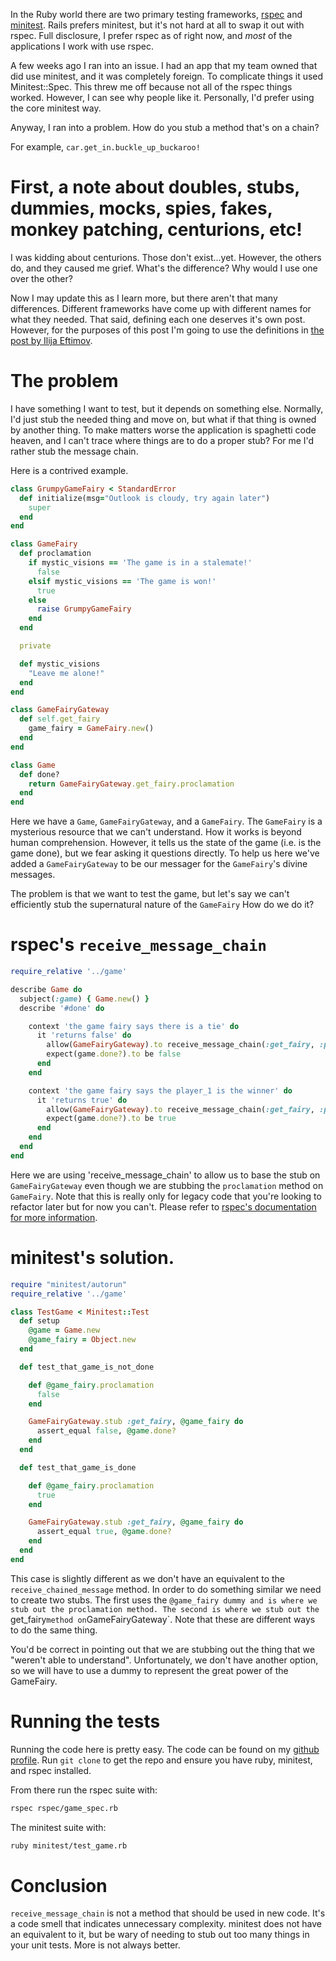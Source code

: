 In the Ruby world there are two primary testing frameworks, [rspec](https://relishapp.com/rspec) and [minitest](http://docs.seattlerb.org/minitest/). Rails prefers minitest, but it's not hard at all to swap it out with rspec. Full disclosure, I prefer rspec as of right now, and _most_ of the applications I work with use rspec.

A few weeks ago I ran into an issue. I had an app that my team owned that did use minitest, and it was completely foreign. To complicate things it used Minitest::Spec. This threw me off because not all of the rspec things worked. However, I can see why people like it. Personally, I'd prefer using the core minitest way.

Anyway, I ran into a problem. How do you stub a method that's on a chain?

For example, `car.get_in.buckle_up_buckaroo!`

# First, a note about doubles, stubs, dummies, mocks, spies, fakes, monkey patching, centurions, etc!

I was kidding about centurions. Those don't exist...yet. However, the others do, and they caused me grief. What's the difference? Why would I use one over the other?

Now I may update this as I learn more, but there aren't that many differences. Different frameworks have come up with different names for what they needed. That said, defining each one deserves it's own post. However, for the purposes of this post I'm going to use the definitions in [the post by Ilija Eftimov](https://ieftimov.com/post/test-doubles-theory-minitest-rspec/).

# The problem

I have something I want to test, but it depends on something else. Normally, I'd just stub the needed thing and move on, but what if that thing is owned by another thing. To make matters worse the application is spaghetti code heaven, and I can't trace where things are to do a proper stub? For me I'd rather stub the message chain.

Here is a contrived example.

```ruby
class GrumpyGameFairy < StandardError
  def initialize(msg="Outlook is cloudy, try again later")
    super
  end
end

class GameFairy
  def proclamation
    if mystic_visions == 'The game is in a stalemate!'
      false
    elsif mystic_visions == 'The game is won!'
      true
    else
      raise GrumpyGameFairy
    end
  end

  private

  def mystic_visions
    "Leave me alone!"
  end
end

class GameFairyGateway
  def self.get_fairy
    game_fairy = GameFairy.new()
  end
end

class Game
  def done?
    return GameFairyGateway.get_fairy.proclamation
  end
end
```

Here we have a `Game`, `GameFairyGateway`, and a `GameFairy`. The `GameFairy` is a mysterious resource that we can't understand. How it works is beyond human comprehension. However, it tells us the state of the game (i.e. is the game done), but we fear asking it questions directly. To help us here we've added a `GameFairyGateway` to be our messager for the `GameFairy`'s divine messages.

The problem is that we want to test the game, but let's say we can't efficiently stub the supernatural nature of the `GameFairy` How do we do it? 

# rspec's `receive_message_chain`

```ruby
require_relative '../game'

describe Game do
  subject(:game) { Game.new() }
  describe '#done' do

    context 'the game fairy says there is a tie' do
      it 'returns false' do
        allow(GameFairyGateway).to receive_message_chain(:get_fairy, :proclamation) { false }
        expect(game.done?).to be false 
      end
    end

    context 'the game fairy says the player_1 is the winner' do
      it 'returns true' do
        allow(GameFairyGateway).to receive_message_chain(:get_fairy, :proclamation) { true }
        expect(game.done?).to be true 
      end
    end
  end
end
```

Here we are using 'receive_message_chain' to allow us to base the stub on `GameFairyGateway` even though we are stubbing the `proclamation` method on `GameFairy`. Note that this is really only for legacy code that you're looking to refactor later but for now you can't. Please refer to [rspec's documentation for more information](https://relishapp.com/rspec/rspec-mocks/docs/working-with-legacy-code/message-chains).

# minitest's solution.

```ruby
require "minitest/autorun"
require_relative '../game'

class TestGame < Minitest::Test
  def setup
    @game = Game.new
    @game_fairy = Object.new
  end

  def test_that_game_is_not_done

    def @game_fairy.proclamation
      false
    end

    GameFairyGateway.stub :get_fairy, @game_fairy do
      assert_equal false, @game.done? 
    end
  end

  def test_that_game_is_done

    def @game_fairy.proclamation
      true 
    end

    GameFairyGateway.stub :get_fairy, @game_fairy do
      assert_equal true, @game.done? 
    end
  end
end
```

This case is slightly different as we don't have an equivalent to the `receive_chained_message` method. In order to do
something similar we need to create two stubs. The first uses the `@game_fairy dummy and is where we stub out the
proclamation method. The second is where we stub out the `get_fairy` method on `GameFairyGateway`. Note that these are
different ways to do the same thing.

You'd be correct in pointing out that we are stubbing out the thing that we "weren't able to understand". Unfortunately,
we don't have another option, so we will have to use a dummy to represent the great power of the GameFairy.

# Running the tests

Running the code here is pretty easy. The code can be found on my [github
profile](https://github.com/danclark5/chained_message_testing). Run `git clone` to get the repo and ensure you have ruby,
minitest, and rspec installed.

From there run the rspec suite with:

```bash
rspec rspec/game_spec.rb
```

The minitest suite with:

```bash
ruby minitest/test_game.rb
```

# Conclusion

`receive_message_chain` is not a method that should be used in new code. It's a code smell that indicates unnecessary
complexity. minitest does not have an equivalent to it, but be wary of needing to stub out too many things in your unit
tests. More is not always better.
